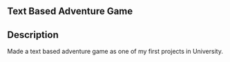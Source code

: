 ##  Text Based Adventure Game

## Description
Made a text based adventure game as one of my first projects in University.

